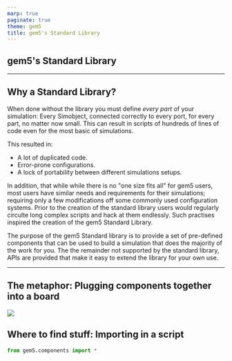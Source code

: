 ```yaml
---
marp: true
paginate: true
theme: gem5
title: gem5's Standard Library
---
```


<!-- _class: title -->

## gem5's Standard Library

---

## Why a Standard Library?

When done without the library you must define *every part* of your simulation: Every Simobject, connected correctly to every port, for every part, no matter now small.
This can result in scripts of hundreds of lines of code even for the most basic of simulations.

This resulted in:
- A lot of duplicated code.
- Error-prone configurations.
- A lock of portability between different simulations setups.


In addition, that while  while there is no "one size fits all" for gem5 users, most users have similar needs and requirements for their simulations; requiring only a few modifications off some commonly used configuration systems.
Prior to the creation of the standard library users would regularly circulte long complex scripts and hack at them endlessly.
Such practises inspired the creation of the gem5 Standard Library.

The purpose of the gem5 Standard library is to provide a set of pre-defined components that can be used to build a simulation that does the majority of the work for you.
The the remainder not supported by the standard library, APIs are provided that make it easy to extend the library for your own use.

---

## The metaphor: Plugging components together into a board

![](02-Using-gem5/01-stdlib-imgs/stdlib-design.svg)

## Where to find stuff: Importing in a script

```python
from gem5.components import *
```
